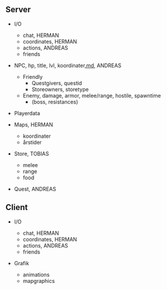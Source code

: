 ## Server ##
  * I/O
    * chat, HERMAN
    * coordinates, HERMAN
    * actions, ANDREAS
    * friends

  * NPC, hp, title, lvl, koordinater[.md](.md), ANDREAS
    * Friendly
      * Questgivers, questid
      * Storeowners, storetype
    * Enemy, damage, armor, melee/range, hostile, spawntime
      * (boss, resistances)

  * Playerdata

  * Maps, HERMAN
    * koordinater
    * årstider

  * Store, TOBIAS
    * melee
    * range
    * food

  * Quest, ANDREAS

## Client ##

  * I/O
    * chat, HERMAN
    * coordinates, HERMAN
    * actions, ANDREAS
    * friends

  * Grafik
    * animations
    * mapgraphics